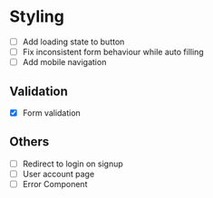 # Styling

- [ ] Add loading state to button
- [ ] Fix inconsistent form behaviour while auto filling
- [ ] Add mobile navigation

## Validation

- [x] Form validation

## Others

- [ ] Redirect to login on signup
- [ ] User account page
- [ ] Error Component
